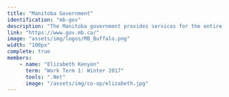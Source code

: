 ```yaml
---
title: "Manitoba Government"
identification: "mb-gov"
description: "The Manitoba government provides services for the entire province."
link: "https://www.gov.mb.ca/"
image: "assets/img/logos/MB_Buffalo.png"
width: "100px"
complete: true
members:
    - name: "Elizabeth Kenyon"
      term: "Work Term 1: Winter 2017"
      tools: ".Net"
      image: "/assets/img/co-op/elizabeth.jpg"
---
```

